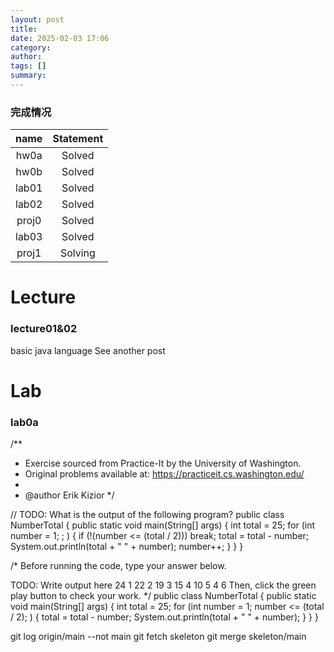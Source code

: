 ```yaml
---
layout: post
title: 
date: 2025-02-03 17:06
category: 
author: 
tags: []
summary: 
---
```

### 完成情况
| name  | Statement |
| :---: | :-------: |
| hw0a  |  Solved   |
| hw0b  |  Solved   |
| lab01 |  Solved   |
| lab02 |  Solved   |
| proj0 |  Solved   |
| lab03 |  Solved   |
| proj1 |  Solving  |

# Lecture
### lecture01&02
basic java language
See another post
# Lab
### lab0a
/**
 * Exercise sourced from Practice-It by the University of Washington.
 * Original problems available at: https://practiceit.cs.washington.edu/
 *
 * @author Erik Kizior
 */

// TODO: What is the output of the following program?
public class NumberTotal {
    public static void main(String[] args) {
        int total = 25;
        for (int number = 1; ; ) {
            if (!(number <= (total / 2))) break;
            total = total - number;
            System.out.println(total + " " + number);
            number++;
        }
    }
}

/* Before running the code, type your answer below.

TODO: Write output here
24 1
22 2
19 3
15 4
10 5
4 6
Then, click the green play button to check your work. */
public class NumberTotal {
    public static void main(String[] args) {
        int total = 25;
        for (int number = 1; number <= (total / 2); ) {
            total = total - number;
            System.out.println(total + " " + number);
        }
    }
}

git log origin/main --not main
git fetch skeleton
git merge skeleton/main
